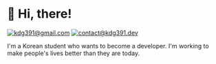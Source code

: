 # 👋 Hi, there!

[![kdg391@gmail.com](https://img.shields.io/badge/kdg391@gmail.com-EA4335?style=flat-square&logo=gmail&logoColor=white)](mailto:kdg391@gmail.com)
[![contact@kdg391.dev](https://img.shields.io/badge/contact@kdg391.dev-white?style=flat-square)](mailto:contact@kdg391.dev)

I'm a Korean student who wants to become a developer. I'm working to make people's lives better than they are today.


<!--

- 👋 Hi, I’m @kdg391
- 👀 I’m interested in ...
- 🌱 I’m currently learning ...
- 💞️ I’m looking to collaborate on ...
- 📫 How to reach me ...

<!---
kdg391/kdg391 is a ✨ special ✨ repository because its `README.md` (this file) appears on your GitHub profile.
You can click the Preview link to take a look at your changes.
--->
